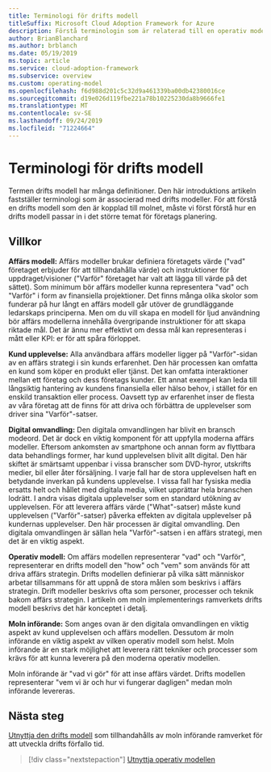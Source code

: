 ```yaml
---
title: Terminologi för drifts modell
titleSuffix: Microsoft Cloud Adoption Framework for Azure
description: Förstå terminologin som är relaterad till en operativ modell.
author: BrianBlanchard
ms.author: brblanch
ms.date: 05/19/2019
ms.topic: article
ms.service: cloud-adoption-framework
ms.subservice: overview
ms.custom: operating-model
ms.openlocfilehash: f6d988d201c5c32d9a461339ba00db42380016ce
ms.sourcegitcommit: d19e026d119fbe221a78b10225230da8b9666fe1
ms.translationtype: MT
ms.contentlocale: sv-SE
ms.lasthandoff: 09/24/2019
ms.locfileid: "71224664"
---
```

# <a name="operating-model-terminology"></a>Terminologi för drifts modell

Termen drifts modell har många definitioner. Den här introduktions artikeln fastställer terminologi som är associerad med drifts modeller. För att förstå en drifts modell som den är kopplad till molnet, måste vi först förstå hur en drifts modell passar in i det större temat för företags planering.

## <a name="terms"></a>Villkor

**Affärs modell:** Affärs modeller brukar definiera företagets värde ("vad" företaget erbjuder för att tillhandahålla värde) och instruktioner för uppdraget/visioner ("Varför" företaget har valt att lägga till värde på det sättet). Som minimum bör affärs modeller kunna representera "vad" och "Varför" i form av finansiella projektioner. Det finns många olika skolor som funderar på hur långt en affärs modell går utöver de grundläggande ledarskaps principerna. Men om du vill skapa en modell för ljud användning bör affärs modellerna innehålla övergripande instruktioner för att skapa riktade mål. Det är ännu mer effektivt om dessa mål kan representeras i mått eller KPI: er för att spåra förloppet.

**Kund upplevelse:** Alla användbara affärs modeller ligger på "Varför"-sidan av en affärs strategi i sin kunds erfarenhet. Den här processen kan omfatta en kund som köper en produkt eller tjänst. Det kan omfatta interaktioner mellan ett företag och dess företags kunder. Ett annat exempel kan leda till långsiktig hantering av kundens finansiella eller hälso behov, i stället för en enskild transaktion eller process. Oavsett typ av erfarenhet inser de flesta av våra företag att de finns för att driva och förbättra de upplevelser som driver sina "Varför"-satser.

**Digital omvandling:** Den digitala omvandlingen har blivit en bransch modeord. Det är dock en viktig komponent för att uppfylla moderna affärs modeller. Eftersom ankomsten av smartphone och annan form av flyttbara data behandlings former, har kund upplevelsen blivit allt digital. Den här skiftet är smärtsamt uppenbar i vissa branscher som DVD-hyror, utskrifts medier, bil eller åter försäljning. I varje fall har de stora upplevelsen haft en betydande inverkan på kundens upplevelse. I vissa fall har fysiska media ersatts helt och hållet med digitala media, vilket upprättar hela branschen lodrätt. I andra visas digitala upplevelser som en standard utökning av upplevelsen. För att leverera affärs värde ("What"-satser) måste kund upplevelsen ("Varför"-satser) påverka effekten av digitala upplevelser på kundernas upplevelser. Den här processen är digital omvandling. Den digitala omvandlingen är sällan hela "Varför"-satsen i en affärs strategi, men det är en viktig aspekt.

**Operativ modell:** Om affärs modellen representerar "vad" och "Varför", representerar en drifts modell den "how" och "vem" som används för att driva affärs strategin. Drifts modellen definierar på vilka sätt människor arbetar tillsammans för att uppnå de stora målen som beskrivs i affärs strategin. Drift modeller beskrivs ofta som personer, processer och teknik bakom affärs strategin. I artikeln om moln implementerings ramverkets drifts modell beskrivs det här konceptet i detalj.

**Moln införande:** Som anges ovan är den digitala omvandlingen en viktig aspekt av kund upplevelsen och affärs modellen. Dessutom är moln införande en viktig aspekt av vilken operativ modell som helst. Moln införande är en stark möjlighet att leverera rätt tekniker och processer som krävs för att kunna leverera på den moderna operativ modellen.

Moln införande är "vad vi gör" för att inse affärs värdet. Drifts modellen representerar "vem vi är och hur vi fungerar dagligen" medan moln införande levereras.

## <a name="next-steps"></a>Nästa steg

[Utnyttja den drifts modell](./index.md) som tillhandahålls av moln införande ramverket för att utveckla drifts förfallo tid.

> [!div class="nextstepaction"]
> [Utnyttja operativ modellen](./index.md)

